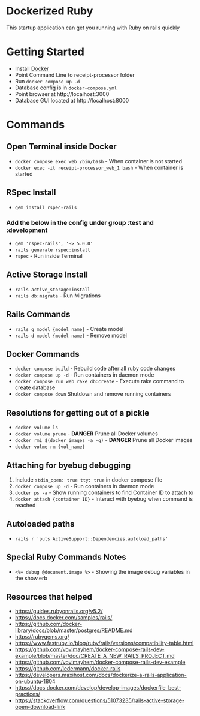 # Dockerized Ruby
This startup application can get you running with Ruby on rails quickly

# Getting Started
* Install [Docker](https://www.docker.com/)
* Point Command Line to receipt-processor folder
* Run `docker compose up -d`
* Database config is in `docker-compose.yml`
* Point browser at http://localhost:3000
* Database GUI located at http://localhost:8000


# Commands

## Open Terminal inside Docker
* `docker compose exec web /bin/bash` - When container is not started
* `docker exec -it receipt-processor_web_1 bash` - When container is started

## RSpec Install
* `gem install rspec-rails`
### Add the below in the config under group :test and :development
* `gem 'rspec-rails', '~> 5.0.0'`
* `rails generate rspec:install`
* `rspec` - Run inside Terminal

## Active Storage Install
* `rails active_storage:install`
* `rails db:migrate` - Run Migrations

## Rails Commands
* `rails g model {model name}` - Create model
* `rails d model {model name}` - Remove model

## Docker Commands
* `docker compose build` - Rebuild code after all ruby code changes
* `docker compose up -d` - Run containers in daemon mode
* `docker compose run web rake db:create` - Execute rake command to create database
* `docker compose down` Shutdown and remove running containers

## Resolutions for getting out of a pickle
* `docker volume ls`
* `docker volume prune` - **DANGER** Prune all Docker volumes
* `docker rmi $(docker images -a -q)`  - **DANGER** Prune all Docker images
* `docker volme rm {vol_name}`

## Attaching for byebug debugging
1. Include `stdin_open: true tty: true` in docker compose file
2. `docker compose up -d` - Run containers in daemon mode
3. `docker ps -a` - Show running containers to find Container ID to attach to
4. `docker attach {container ID}` - Interact with byebug when command is reached

## Autoloaded paths
* `rails r 'puts ActiveSupport::Dependencies.autoload_paths'`

## Special Ruby Commands Notes
* `<%= debug @document.image %>` - Showing the image debug variables in the show.erb

## Resources that helped
* https://guides.rubyonrails.org/v5.2/
* https://docs.docker.com/samples/rails/
* https://github.com/docker-library/docs/blob/master/postgres/README.md
* https://rubygems.org/
* https://www.fastruby.io/blog/ruby/rails/versions/compatibility-table.html
* https://github.com/vovimayhem/docker-compose-rails-dev-example/blob/master/doc/CREATE_A_NEW_RAILS_PROJECT.md
* https://github.com/vovimayhem/docker-compose-rails-dev-example
* https://github.com/ledermann/docker-rails
* https://developers.maxihost.com/docs/dockerize-a-rails-application-on-ubuntu-1804
* https://docs.docker.com/develop/develop-images/dockerfile_best-practices/
* https://stackoverflow.com/questions/51073235/rails-active-storage-open-download-link